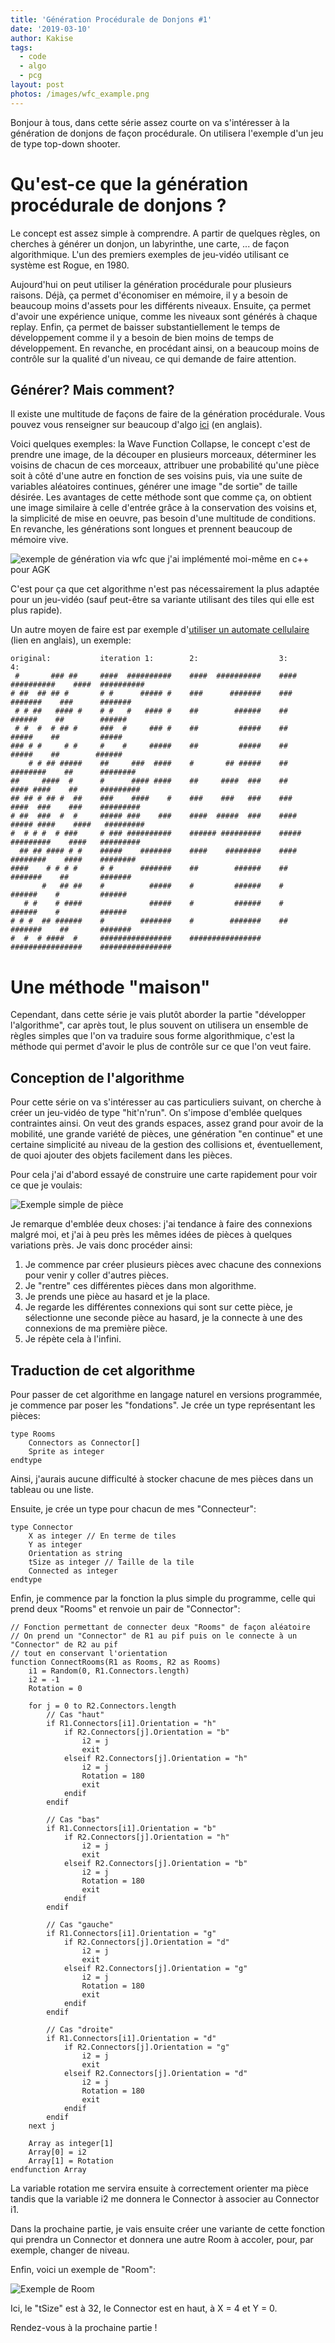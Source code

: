 ```yaml
---
title: 'Génération Procédurale de Donjons #1'
date: '2019-03-10'
author: Kakise
tags:
  - code
  - algo
  - pcg
layout: post
photos: /images/wfc_example.png
---
```

Bonjour à tous, dans cette série assez courte on va s'intéresser à la génération de donjons de façon procédurale.
On utilisera l'exemple d'un jeu de type top-down shooter.
# Qu'est-ce que la génération procédurale de donjons ?

Le concept est assez simple à comprendre. A partir de quelques règles, on cherches à générer un donjon, un labyrinthe, une carte, ... de façon algorithmique. L'un des premiers exemples de jeu-vidéo utilisant ce système est Rogue, en 1980.

Aujourd'hui on peut utiliser la génération procédurale pour plusieurs raisons. Déjà, ça permet d'économiser en mémoire, il y a besoin de beaucoup moins d'assets pour les différents niveaux. Ensuite, ça permet d'avoir une expérience unique, comme les niveaux sont générés à chaque replay. Enfin, ça permet de baisser substantiellement le temps de développement comme il y a besoin de bien moins de temps de développement. En revanche, en procédant ainsi, on a beaucoup moins de contrôle sur la qualité d'un niveau, ce qui demande de faire attention.

## Générer? Mais comment?

Il existe une multitude de façons de faire de la génération procédurale. Vous pouvez vous renseigner sur beaucoup d'algo [ici](http://pcg.wikidot.com/) (en anglais).

Voici quelques exemples: la Wave Function Collapse, le concept c'est de prendre une image, de la découper en plusieurs morceaux, déterminer les voisins de chacun de ces morceaux, attribuer une probabilité qu'une pièce soit à côté d'une autre en fonction de ses voisins puis, via une suite de variables aléatoires continues, générer une image "de sortie" de taille désirée. Les avantages de cette méthode sont que comme ça, on obtient une image similaire à celle d'entrée grâce à la conservation des voisins et, la simplicité de mise en oeuvre, pas besoin d'une multitude de conditions. En revanche, les générations sont longues et prennent beaucoup de mémoire vive.

![exemple de génération via wfc que j'ai implémenté moi-même en c++ pour AGK](/images/wfc_example.png "Exemple de génération via wfc que j'ai implémenté moi-même en c++ pour AGK")

C'est pour ça que cet algorithme n'est pas nécessairement la plus adaptée pour un jeu-vidéo (sauf peut-être sa variante utilisant des tiles qui elle est plus rapide).

Un autre moyen de faire est par exemple d'[utiliser un automate cellulaire](http://roguebasin.roguelikedevelopment.org/index.php?title=Cellular_Automata_Method_for_Generating_Random_Cave-Like_Levels) (lien en anglais), un exemple:

```
original:           iteration 1:        2:                  3:                  4:
 #       ### ##     ####  ##########    ####  ##########    ####  ##########    ####  ##########
# ##  ## ## #       # #      ##### #    ###      #######    ###      #######    ###      #######
 # # ##   #### #    # #   #   #### #    ##        ######    ##        ######    ##        ######
 # #  #  # ## #     ###  #     ### #    ##         #####    ##         #####    ##         #####
### # #     # #     #    #     #####    ##         #####    ##         #####    ##        ######
    # # ## #####    ##     ###  ####    #       ## #####    ##      ########    ##      ########
##     ####  #      #      #### ####    ##     ####  ###    ##     #### ####    ##     #########
## ## # ## #  ##    ###    ####    #    ###    ###   ###    ###    ####  ###    ###    #########
# ##  ###  #  #     ##### ###    ###    ####  #####  ###    ####  ##### ####    ####   #########
#  # # #  # ###     # ### ##########    ###### #########    #####  #########    ####   #########
  ## ## #### # #    #####    #######    ####    ########    ####    ########    ####    ########
####    # # # #     # #      #######    ##        ######    ##       #######    ##       #######
       #   ## ##    #          #####    #         ######    #         ######    #         ######
   # #    # ####               #####    #         ######    #         ######    #         ######
# # #  ## ######    #        #######    #        #######    ##       #######    ##       #######
#  #  # ####  #     ################    ################    ################    ################
```

# Une méthode "maison"

Cependant, dans cette série je vais plutôt aborder la partie "développer l'algorithme", car après tout, le plus souvent on utilisera un ensemble de règles simples que l'on va traduire sous forme algorithmique, c'est la méthode qui permet d'avoir le plus de contrôle sur ce que l'on veut faire.

## Conception de l'algorithme

Pour cette série on va s'intéresser au cas particuliers suivant, on cherche à créer un jeu-vidéo de type "hit'n'run". On s'impose d'emblée quelques contraintes ainsi. On veut des grands espaces, assez grand pour avoir de la mobilité, une grande variété de pièces, une génération "en continue" et une certaine simplicité au niveau de la gestion des collisions et, éventuellement, de quoi ajouter des objets facilement dans les pièces.

Pour cela j'ai d'abord essayé de construire une carte rapidement pour voir ce que je voulais:

![Exemple simple de pièce](/images/base.png "Exemple simple de pièce")

Je remarque d'emblée deux choses: j'ai tendance à faire des connexions malgré moi, et j'ai à peu près les mêmes idées de pièces à quelques variations près. Je vais donc procéder ainsi:

1. Je commence par créer plusieurs pièces avec chacune des connexions pour venir y coller d'autres pièces.
2. Je "rentre" ces différentes pièces dans mon algorithme.
3. Je prends une pièce au hasard et je la place.
4. Je regarde les différentes connexions qui sont sur cette pièce, je sélectionne une seconde pièce au hasard, je la connecte à une des connexions de ma première pièce.
5. Je répète cela à l'infini.

## Traduction de cet algorithme

Pour passer de cet algorithme en langage naturel en versions programmée, je commence par poser les "fondations". Je crée un type représentant les pièces:

```BASIC
type Rooms
	Connectors as Connector[]
	Sprite as integer
endtype
```

Ainsi, j'aurais aucune difficulté à stocker chacune de mes pièces dans un tableau ou une liste.

Ensuite, je crée un type pour chacun de mes "Connecteur":

```BASIC
type Connector
	X as integer // En terme de tiles
	Y as integer
	Orientation as string
	tSize as integer // Taille de la tile
	Connected as integer
endtype
```

Enfin, je commence par la fonction la plus simple du programme, celle qui prend deux "Rooms" et renvoie un pair de "Connector":

```BASIC
// Fonction permettant de connecter deux "Rooms" de façon aléatoire
// On prend un "Connector" de R1 au pif puis on le connecte à un "Connector" de R2 au pif
// tout en conservant l'orientation
function ConnectRooms(R1 as Rooms, R2 as Rooms)
	i1 = Random(0, R1.Connectors.length)
	i2 = -1
	Rotation = 0
	
	for j = 0 to R2.Connectors.length
		// Cas "haut"
		if R1.Connectors[i1].Orientation = "h"
			if R2.Connectors[j].Orientation = "b"
				i2 = j
				exit
			elseif R2.Connectors[j].Orientation = "h"
				i2 = j
				Rotation = 180
				exit
			endif
		endif
		
		// Cas "bas"
		if R1.Connectors[i1].Orientation = "b"
			if R2.Connectors[j].Orientation = "h"
				i2 = j
				exit
			elseif R2.Connectors[j].Orientation = "b"
				i2 = j
				Rotation = 180
				exit
			endif
		endif
		
		// Cas "gauche"
		if R1.Connectors[i1].Orientation = "g"
			if R2.Connectors[j].Orientation = "d"
				i2 = j
				exit
			elseif R2.Connectors[j].Orientation = "g"
				i2 = j
				Rotation = 180
				exit
			endif
		endif
		
		// Cas "droite"
		if R1.Connectors[i1].Orientation = "d"
			if R2.Connectors[j].Orientation = "g"
				i2 = j
				exit
			elseif R2.Connectors[j].Orientation = "d"
				i2 = j
				Rotation = 180
				exit
			endif
		endif
	next j
	
	Array as integer[1]
	Array[0] = i2
	Array[1] = Rotation
endfunction Array
```

La variable rotation me servira ensuite à correctement orienter ma pièce tandis que la variable i2 me donnera le Connector à associer au Connector i1.

Dans la prochaine partie, je vais ensuite créer une variante de cette fonction qui prendra un Connector et donnera une autre Room à accoler, pour, par exemple, changer de niveau.

Enfin, voici un exemple de "Room":

![Exemple de Room](/images/room2.png "Exemple de Room")

Ici, le "tSize" est à 32, le Connector est en haut, à X = 4 et Y = 0.

Rendez-vous à la prochaine partie !
